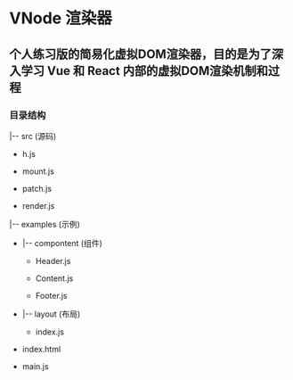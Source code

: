 # VNode 渲染器

## 个人练习版的简易化虚拟DOM渲染器，目的是为了深入学习 Vue 和 React 内部的虚拟DOM渲染机制和过程

### 目录结构

|-- src  (源码)

- h.js

- mount.js

- patch.js

- render.js

|-- examples  (示例)

- |-- compontent (组件)
  
  - Header.js

  - Content.js

  - Footer.js

- |-- layout (布局)

  - index.js

- index.html

- main.js
